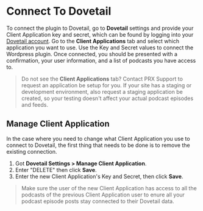 # Connect To Dovetail

To connect the plugin to Dovetail, go to **Dovetail** settings and provide your Client Application key and secret, which can be found by logging into your [Dovetail account](https://id.prx.tech/). Go to the **Client Applications** tab and select which application you want to use. Use the Key and Secret values to connect the Wordpress plugin. Once connected, you should be presented with a confirmation, your user information, and a list of podcasts you have access to.

> Do not see the **Client Applications** tab? Contact PRX Support to request an application be setup for you. If your site has a staging or development environment, also request a staging application be created, so your testing doesn't affect your actual podcast episodes and feeds.

## Manage Client Application

In the case where you need to change what Client Application you use to connect to Dovetail, the first thing that needs to be done is to remove the existing connection.

1. Got **Dovetail Settings > Manage Client Application**.
2. Enter "DELETE" then click **Save**.
3. Enter the new Client Application's Key and Secret, then click **Save**.

> Make sure the user of the new Client Application has access to all the podcasts of the previous Client Application user to enure all your podcast episode posts stay connected to their Dovetail data.
